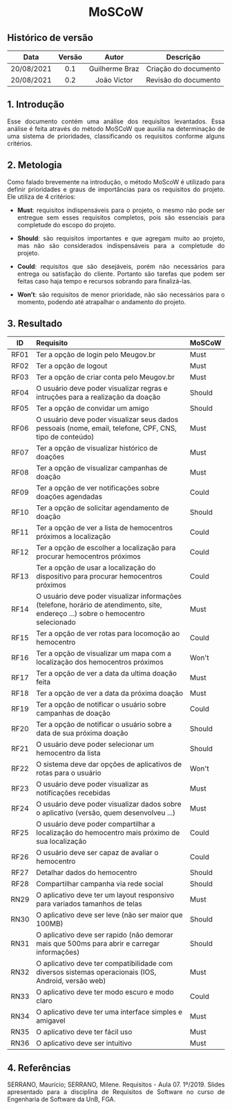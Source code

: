 # <center> MoSCoW

## Histórico de versão
| Data | Versão | Autor | Descrição |
| :-: | :-: | :-: | :-: |
| 20/08/2021 | 0.1 | Guilherme Braz | Criação do documento |
| 20/08/2021 | 0.2 | João Victor | Revisão do documento |
<div align="justify">

## 1. Introdução
Esse documento contém uma análise dos requisitos levantados. Essa análise é feita através do método MoSCoW que auxilia na determinação de uma sistema de prioridades, classificando os requisitos conforme alguns critérios.

## 2. Metologia
Como falado brevemente na introdução, o método MoScoW é utilizado para definir prioridades e graus de importâncias para os requisitos do projeto. Ele utiliza de 4 critérios:

- **Must**:  requisitos indispensáveis para o projeto, o mesmo não pode ser entregue sem esses requisitos completos, pois são essenciais para completude do escopo do projeto.

- **Should**: são requisitos importantes e que agregam muito ao projeto, mas não são considerados indispensáveis para a completude do projeto.

- **Could**: requisitos que são desejáveis, porém não necessários para entrega ou satisfação do cliente. Portanto são tarefas que podem ser feitas caso haja tempo e recursos sobrando para finalizá-las.

- **Won’t**: são requisitos de menor prioridade, não são necessários para o momento, podendo até atrapalhar o andamento do projeto. 


## 3. Resultado
| ID | Requisito | MoSCoW |
| :-: | :- | :- |
| RF01 | Ter a opção de login pelo Meugov.br | Must |
| RF02 | Ter a opção de logout | Must |
| RF03 | Ter a opção de criar conta pelo Meugov.br | Must |
| RF04 | O usuário deve poder visualizar regras e intruções para a realização da doação | Should |
| RF05 | Ter a opção de convidar um amigo | Should |
| RF06 | O usuário deve poder visualizar seus dados pessoais (nome, email, telefone, CPF, CNS, tipo de conteúdo) | Must |
| RF07 | Ter a opção de visualizar histórico de doações | Must |
| RF08 | Ter a opção de visualizar campanhas de doação | Must |
| RF09 | Ter a opção de ver notificações sobre doações agendadas | Could |
| RF10 | Ter a opção de solicitar agendamento de doação | Should |
| RF11 | Ter a opção de ver a lista de hemocentros próximos a localização | Could |
| RF12 | Ter a opção de escolher a localização para procurar hemocentros próximos | Could |
| RF13 | Ter a opção de usar a localização do dispositivo para procurar hemocentros próximos | Could |
| RF14 | O usuário deve poder visualizar informações (telefone, horário de atendimento, site, endereço ...) sobre o hemocentro selecionado | Must |
| RF15 | Ter a opção de ver rotas para locomoção ao hemocentro | Could |
| RF16 | Ter a opção de visualizar um mapa com a localização dos hemocentros próximos | Won't |
| RF17 | Ter a opção de ver a data da ultima doação feita | Must |
| RF18 | Ter a opção de ver a data da próxima doação | Must |
| RF19 | Ter a opção de notificar o usuário sobre campanhas de doação | Could |
| RF20 | Ter a opção de notificar o usuário sobre a data de sua próxima doação | Should |
| RF21 | O usuário deve poder selecionar um hemocentro da lista | Should |
| RF22 | O sistema deve dar opções de aplicativos de rotas para o usuário | Won't |
| RF23 | O usuário deve poder visualizar as notificações recebidas | Must |
| RF24 | O usuário deve poder visualizar dados sobre o aplicativo (versão, quem desenvolveu ...) | Must |
| RF25 | O usuário deve poder compartilhar a localização do hemocentro mais próximo de sua localização | Could |
| RF26 | O usuário deve ser capaz de avaliar o hemocentro | Could |
| RF27 | Detalhar dados do hemocentro | Should |
| RF28 | Compartilhar campanha via rede social | Should |
| RN29 | O aplicativo deve ter um layout responsivo para variados tamanhos de telas | Must |
| RN30 | O aplicativo deve ser leve (não ser maior que 100MB) | Should |
| RN31 | O aplicativo deve ser rapido (não demorar mais que 500ms para abrir e carregar informações) | Should |
| RN32 | O aplicativo deve ter compatibilidade com diversos sistemas operacionais (IOS, Android, versão web) | Must |
| RN33 | O aplicativo deve ter modo escuro e modo claro | Could |
| RN34 | O aplicativo deve ter uma interface simples e amigavel | Must |
| RN35 | O aplicativo deve ter fácil uso | Must |
| RN36 | O aplicativo deve ser intuitivo | Must |

## 4. Referências
SERRANO, Maurício; SERRANO, Milene. Requisitos - Aula 07. 1º/2019. Slides apresentado para a disciplina de Requisitos de Software no curso de Engenharia de Software da UnB, FGA.